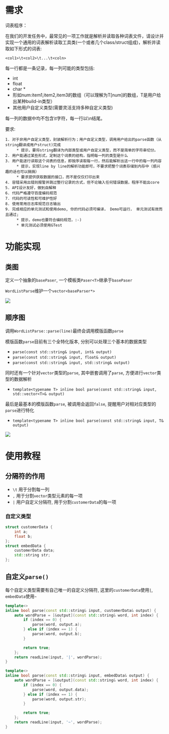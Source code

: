 # 需求
词表程序：

在我们的开发任务中，最常见的一项工作就是解析并读取各种词表文件，请设计并实现一个通用的词表解析读取工具类(一个或者几个class/struct组成)，解析并读取如下形式的词表: 

    <col1>\t<col2>\t...\t<coln>

每一行都是一条记录，每一列可能的类型包括: 

   * int
   * float
   * char *
   * 形如num:item1,item2,item3的数组（可以理解为T[num]的数组，T是用户给出某种build-in类型）
   * 其他用户自定义类型(需要灵活支持多种自定义类型)

每一列的数据中均不包含\t字符，每一行以\n结尾。

要求: 

    1. 对于非用户自定义类型，封装解析行为；用户自定义类型，调用用户给出的parse函数（从string翻译成用户struct)完成
         * 提示，要将string翻译为内部类型或用户自定义类型，而不是简单的字符串切分。
    2. 用户能通过某些形式，定制这个词表的结构，指明每一列的类型是什么
    3. 用户能逐行读取这个词表的信息，即按序读取每一行，然后能解析出这一行中的每一列内容
         * 提示，实现line by line的解析功能即可，不要求把整个词表存储到内存中（感兴趣的话也可以搞搞）  
         * 要求提供获取数据的接口，而不是仅仅打印出来   
    4. 容错采用出错则报警并跳过整行记录的方式，但不论输入任何错误数据，程序不能出core
    5. API设计友好，做到自解释
    6. 代码严格遵守百度编码规范
    7. 代码的可读性和可维护性好 
    8. 使用常用日志库规范日志输出
    9. 完成相应的单元测试和使用demo, 你的代码必须可编译， Demo可运行， 单元测试有效而且通过;
         * 提示，demo也要符合编码规范，:-)
         * 单元测试必须使用GTest

# 功能实现
## 类图
定义一个抽象的`basePaser`, 一个模板类`Paser<T>`继承于`basePaser`

`WordListParse`维护一个`vector<baseParser*>`

![](https://cdn.nlark.com/yuque/__puml/bd5f2f090f7f32ee261d85d449683cf4.svg)

## 顺序图
调用`WordListParse::parse(line)`最终会调用模版函数`parse`

模版函数`parse`目前有三个全特化版本, 分别可以处理三个基本的数据类型
- `parse(const std::string& input, int& output)`
- `parse(const std::string& input, float& output)`
- `parse(const std::string& input, std::string& output)`

同时还有一个针对`vector`类型的`parse`, 其中嵌套调用了`parse`, 方便进行`vector`类型的数据解析
- `template<typename T> inline bool parse(const std::string& input, std::vector<T>& output)`

最后是最基本的模版函数`parse`, 被调用会返回`false`, 提醒用户对相对应类型的`parse`进行特化
- `template<typename T> inline bool parse(const std::string& input, T& output)`

![](https://cdn.nlark.com/yuque/__puml/b0f422990faeb5ea9af38be5f39b9cae.svg)

# 使用教程


## 分隔符的作用
- `\t` 用于分割每一列
- `,` 用于分割`vector`类型元素的每一项
- `|` 用户自定义分隔符, 用于分割`customerData`的每一项

### 自定义类型

```cpp
struct customerData {
    int a;
    float b;
};
struct embedData {
    customerData data;
    std::string str;
};
```

## 自定义`parse()`
每个自定义类型需要有自己唯一的自定义分隔符, 这里的`customerData`使用`|`, `embedData`使用`~`

```cpp
template<>
inline bool parse(const std::string& input, customerData& output) {
    auto wordParse = [&output](const std::string& word, int index) {
        if (index == 0) {
            parse(word, output.a);
        } else if (index == 1) {
            parse(word, output.b);
        }

        return true;
    };
    return readLine(input, '|', wordParse);
}

template<>
inline bool parse(const std::string& input, embedData& output) {
    auto wordParse = [&output](const std::string& word, int index) {
        if (index == 0) {
            parse(word, output.data);
        } else if (index == 1) {
            parse(word, output.str);
        }

        return true;
    };
    return readLine(input, '~', wordParse);
}

```